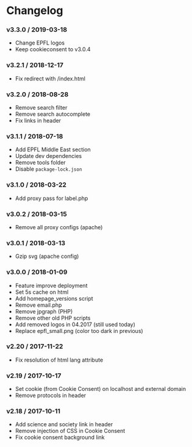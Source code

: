 Changelog
=========

### v3.3.0 / 2019-03-18

  - Change EPFL logos
  - Keep cookieconsent to v3.0.4

### v3.2.1 / 2018-12-17

  - Fix redirect with /index.html

### v3.2.0 / 2018-08-28

  - Remove search filter
  - Remove search autocomplete
  - Fix links in header

### v3.1.1 / 2018-07-18

  - Add EPFL Middle East section
  - Update dev dependencies
  - Remove tools folder
  - Disable `package-lock.json`

### v3.1.0 / 2018-03-22

  - Add proxy pass for label.php

### v3.0.2 / 2018-03-15

  - Remove all proxy configs (apache)

### v3.0.1 / 2018-03-13

  - Gzip svg (apache config)

### v3.0.0 / 2018-01-09

  - Feature improve deployment
  - Set 5s cache on html
  - Add homepage_versions script
  - Remove email.php
  - Remove jpgraph (PHP)
  - Remove other old PHP scripts
  - Add removed logos in 04.2017 (still used today)
  - Replace epfl_small.png (color too dark in previous)

### v2.20 / 2017-11-22

  - Fix resolution of html lang attribute

### v2.19 / 2017-10-17

  - Set cookie (from Cookie Consent) on localhost and external domain
  - Remove protocols in header

### v2.18 / 2017-10-11

  - Add science and society link in header
  - Remove injection of CSS in Cookie Consent
  - Fix cookie consent background link
